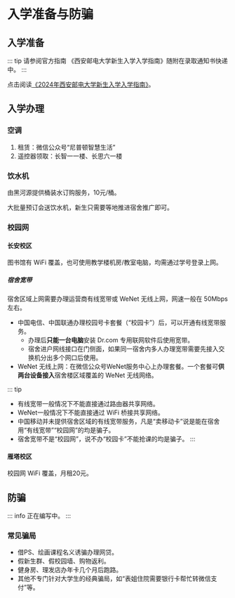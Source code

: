 # 入学准备与防骗

## 入学准备

::: tip 请参阅官方指南
《西安邮电大学新生入学入学指南》随附在录取通知书快递中。
:::

点击阅读[《2024年西安邮电大学新生入学入学指南》](https://zhaosheng.xupt.edu.cn/info/1036/3286.htm)。

## 入学办理

### 空调

1. 租赁：微信公众号“尼普顿智慧生活”
2. 遥控器领取：长智一一楼、长思六一楼

### 饮水机

由黑河源提供桶装水订购服务，10元/桶。

大批量预订会送饮水机，新生只需要等<Annotation text="推广人员">地推</Annotation>进宿舍推广即可。

### 校园网

#### 长安校区

图书馆有 WiFi 覆盖，也可使用教学楼机房/教室电脑，均需通过学号登录上网。

##### 宿舍宽带

宿舍区域上网需要办理运营商有线宽带或 WeNet 无线上网，网速一般在 50Mbps 左右。

- 中国电信、中国联通办理校园号卡套餐（“校园卡”）后，可以开通有线宽带服务。
  - 办理后**只能一台电脑**安装 Dr.com 专用联网软件后使用宽带。
  - 宿舍进户网线接口在门侧面，如果同一宿舍内多人办理宽带需要先接入<Annotation text="需插电使用的网口分线器">交换机</Annotation>分出多个网口后使用。
- WeNet 无线上网：在微信公众号<Annotation copy>WeNet服务中心</Annotation>上办理套餐。一个套餐可**供两台设备接入**宿舍楼区域覆盖的 WeNet 无线网络。

::: tip
- 有线宽带<Annotation text="一般情况下">一般情况下</Annotation>不能直接通过路由器共享网络。
- WeNet<Annotation text="一般情况下">一般情况下</Annotation>不能直接通过 WiFi 桥接共享网络。
- 中国移动并未提供宿舍区域的有线宽带服务，凡是“卖移动卡”说是能在宿舍用“有线宽带”“校园网”的均是骗子。
- 宿舍宽带不是“校园网”，说不办“校园卡”不能抢课的均是骗子。
:::

#### 雁塔校区

校园网 WiFi 覆盖，月租20元。

## 防骗

::: info
正在编写中。
:::

### 常见骗局

- 借PS、绘画课程名义诱骗办理网贷。
- 假新生群、假校园墙、购物返利。
- 健身房、理发店办年卡几个月后跑路。
- 其他不专门针对大学生的经典骗局，如“表姐住院需要银行卡帮忙转微信支付”等。
